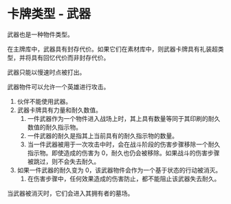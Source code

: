 # 卡牌类型 - 武器

武器也是一种物件类型。

在主牌库中，武器具有封存代价。如果它们在素材库中，则武器卡牌具有礼装超类型，并将具有回忆代价而非封存代价。

武器只能以慢速时点被打出。

武器物件可以允许一个英雄进行攻击。

1. 伙伴不能使用武器。
2. 武器卡牌具有力量和耐久数值。
   1. 一件武器作为一个物件进入战场上时，其上具有数量等同于其印刷的耐久数值的耐久指示物。
   2. 一件武器的耐久是指其上当前具有的耐久指示物的数量。
   3. 当一件武器被用于一次攻击中时，会在战斗阶段的伤害步骤移除一个耐久指示物。即使造成的伤害为 0，耐久也仍会被移除。如果战斗的伤害步骤被跳过，则不会失去耐久。
3. 如果一件武器的耐久变为 0，该武器物件会作为一个基于状态的行动被消灭。
   1. 在伤害步骤中，任何效果造成的伤害防止，都不能阻止该武器失去耐久。

当武器被消灭时，它们会进入其拥有者的墓场。
